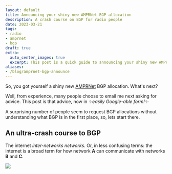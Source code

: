 ```yaml
---
layout: default
title: Announcing your shiny new AMPRNet BGP allocation
description: A crash course on BGP for radio people
date: 2023-03-21
tags:
- radio
- amprnet
- bgp
draft: true
extra:
  auto_center_images: true
  excerpt: This post is a quick guide to announcing your shiny new AMPRNet BGP allocation
aliases:
- /blog/amprnet-bgp-announce
---
```


So, you got yourself a shiny new [AMPRNet](https://ampr.org) BGP allocation. What's next?

Well, from experience, many people choose to email me next asking for advice. This post is that advice, now in *:sparkles:easily Google-able form!:sparkles:*

A surprising number of people seem to request BGP allocations without understanding what BGP is in the first place, so, lets start there.

## An ultra-crash course to BGP

The internet *inter-networks networks*. Or, in less confusing terms: the internet is a broad term for how network **A** can communicate with networks **B** and **C**.

![](/images/posts/amprnet-bgp-announce/internet_1.svg)

